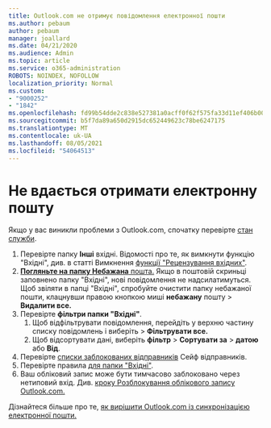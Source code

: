 ```yaml
---
title: Outlook.com не отримує повідомлення електронної пошти
ms.author: pebaum
author: pebaum
manager: joallard
ms.date: 04/21/2020
ms.audience: Admin
ms.topic: article
ms.service: o365-administration
ROBOTS: NOINDEX, NOFOLLOW
localization_priority: Normal
ms.custom:
- "9000252"
- "1842"
ms.openlocfilehash: fd99b54dde2c838e527381a0acff0f62f575fa33d11ef406b005761399b969a5
ms.sourcegitcommit: b5f7da89a650d2915dc652449623c78be6247175
ms.translationtype: MT
ms.contentlocale: uk-UA
ms.lasthandoff: 08/05/2021
ms.locfileid: "54064513"
---
```

# <a name="unable-to-receive-email"></a>Не вдається отримати електронну пошту

Якщо у вас виникли проблеми з Outlook.com, спочатку перевірте [стан служби](https://go.microsoft.com/fwlink/p/?linkid=837482).

1. Перевірте папку **Інші** вхідні. Відомості про те, як вимкнути функцію "Вхідні", див. в статті Вимкнення [функції "Рецензування вхідних"](https://support.office.com/article/f714d94d-9e63-4217-9ccb-6cb2986aa1b2). 
2. [ **Погляньте на папку Небажана** пошта.](https://outlook.live.com/mail/junkemail) Якщо в поштовій скриньці заповнено папку "Вхідні", нові повідомлення не надсилатимуться. Щоб звіляти в папці "Вхідні", спробуйте очистити папку небажаної пошти, клацнувши правою кнопкою миші **небажану** пошту  >  **Видалити все.**
3. Перевірте **фільтри папки "Вхідні"**. 
    1. Щоб відфільтрувати повідомлення, перейдіть у верхню частину списку повідомлень і виберіть  >  **Фільтрувати все.**
    2. Щоб відсортувати дані, виберіть **фільтр**  >  **Сортувати за**  >  **датою** або **Від**.
4. Перевірте [списки заблокованих відправників](https://outlook.live.com/mail/options/mail/junkEmail) Сейф відправників.
5. Перевірте правила [для папки "Вхідні"](https://outlook.live.com/mail/options/mail/rules).
6. Ваш обліковий запис може бути тимчасово заблоковано через нетиповий вхід. Див. [кроку Розблокування облікового запису Outlook.com.](https://support.office.com/article/f4ad2701-d166-4d8b-8a6a-9af2a1f8a4c4)

Дізнайтеся більше про те, [як вирішити Outlook.com із синхронізацією електронної пошти.](https://support.office.com/article/d39e3341-8d79-4bf1-b3c7-ded602233642)